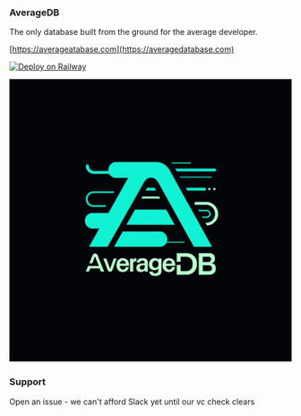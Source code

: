 ### AverageDB

The only database built from the ground for the average developer.

[https://averageatabase.com](https://averagedatabase.com)

[![Deploy on Railway](https://railway.com/button.svg)](https://railway.com/template/1hVRX4?referralCode=a-nbTS)

![logo](./services/web/public/logo.png)

### Support

Open an issue - we can't afford Slack yet until our vc check clears
